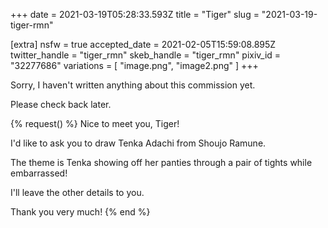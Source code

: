 +++
date = 2021-03-19T05:28:33.593Z
title = "Tiger"
slug = "2021-03-19-tiger-rmn"

[extra]
nsfw = true
accepted_date = 2021-02-05T15:59:08.895Z
twitter_handle = "tiger_rmn"
skeb_handle = "tiger_rmn"
pixiv_id = "32277686"
variations = [
  "image.png",
  "image2.png"
]
+++

Sorry, I haven't written anything about this commission yet.

Please check back later.

{% request() %}
Nice to meet you, Tiger!

I'd like to ask you to draw Tenka Adachi from Shoujo Ramune.

The theme is Tenka showing off her panties through a pair of tights while embarrassed!

I'll leave the other details to you.

Thank you very much!
{% end %}
